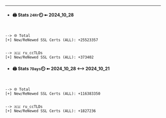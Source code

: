 

---
- #### 🖨️ **Stats** `24Hr`⏲️ ➼ 2024_10_28
```console


--> 🌐 Total
[+] New/ReNewed SSL Certs (ALL): +25523357


--> 🇷🇺 ru_ccTLDs
[+] New/ReNewed SSL Certs (ALL): +373402

```

- #### 🖨️ **Stats** `7Days`⏲️ ➼ 2024_10_28 <--> 2024_10_21
```console


--> 🌐 Total
[+] New/ReNewed SSL Certs (ALL): +116383350


--> 🇷🇺 ru_ccTLDs
[+] New/ReNewed SSL Certs (ALL): +1827236

```

